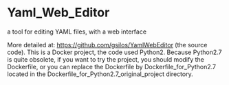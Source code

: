 # Yaml_Web_Editor
a tool for editing YAML files, with a web interface

More detailed at: https://github.com/gsilos/YamlWebEditor (the source code).
This is a Docker project, the code used Python2. Because Python2.7 is quite obsolete, if you want to try the project, you should modify the Dockerfile, or you can replace the Dockerfile by Dockerfile_for_Python2.7 located in the Dockerfile_for_Python2.7_original_project directory. 
